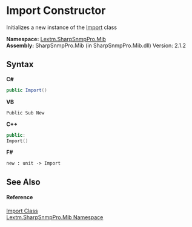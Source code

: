 # Import Constructor 
 

Initializes a new instance of the <a href="T_Lextm_SharpSnmpPro_Mib_Import">Import</a> class

**Namespace:**&nbsp;<a href="N_Lextm_SharpSnmpPro_Mib">Lextm.SharpSnmpPro.Mib</a><br />**Assembly:**&nbsp;SharpSnmpPro.Mib (in SharpSnmpPro.Mib.dll) Version: 2.1.2

## Syntax

**C#**<br />
``` C#
public Import()
```

**VB**<br />
``` VB
Public Sub New
```

**C++**<br />
``` C++
public:
Import()
```

**F#**<br />
``` F#
new : unit -> Import
```


## See Also


#### Reference
<a href="T_Lextm_SharpSnmpPro_Mib_Import">Import Class</a><br /><a href="N_Lextm_SharpSnmpPro_Mib">Lextm.SharpSnmpPro.Mib Namespace</a><br />